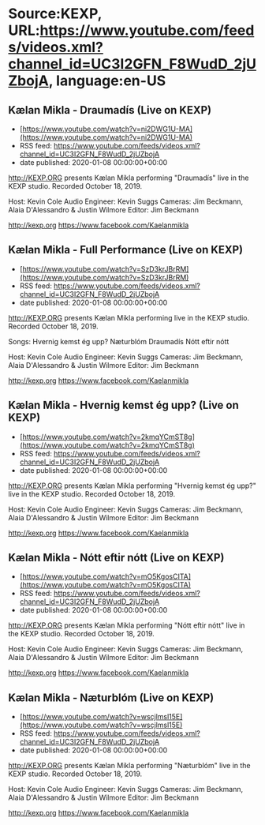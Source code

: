 # Source:KEXP, URL:https://www.youtube.com/feeds/videos.xml?channel_id=UC3I2GFN_F8WudD_2jUZbojA, language:en-US

## Kælan Mikla - Draumadís (Live on KEXP)
 - [https://www.youtube.com/watch?v=ni2DWG1U-MA](https://www.youtube.com/watch?v=ni2DWG1U-MA)
 - RSS feed: https://www.youtube.com/feeds/videos.xml?channel_id=UC3I2GFN_F8WudD_2jUZbojA
 - date published: 2020-01-08 00:00:00+00:00

http://KEXP.ORG presents Kælan Mikla performing "Draumadís" live in the KEXP studio. Recorded October 18, 2019.

Host: Kevin Cole
Audio Engineer: Kevin Suggs
Cameras: Jim Beckmann, Alaia D'Alessandro & Justin Wilmore
Editor: Jim Beckmann

http://kexp.org
https://www.facebook.com/Kaelanmikla

## Kælan Mikla - Full Performance (Live on KEXP)
 - [https://www.youtube.com/watch?v=SzD3krJBrRM](https://www.youtube.com/watch?v=SzD3krJBrRM)
 - RSS feed: https://www.youtube.com/feeds/videos.xml?channel_id=UC3I2GFN_F8WudD_2jUZbojA
 - date published: 2020-01-08 00:00:00+00:00

http://KEXP.ORG presents Kælan Mikla performing live in the KEXP studio. Recorded October 18, 2019.

Songs:
Hvernig kemst ég upp?
Næturblóm
Draumadís
Nótt eftir nótt

Host: Kevin Cole
Audio Engineer: Kevin Suggs
Cameras: Jim Beckmann, Alaia D'Alessandro & Justin Wilmore
Editor: Jim Beckmann

http://kexp.org
https://www.facebook.com/Kaelanmikla

## Kælan Mikla - Hvernig kemst ég upp? (Live on KEXP)
 - [https://www.youtube.com/watch?v=2kmqYCmST8g](https://www.youtube.com/watch?v=2kmqYCmST8g)
 - RSS feed: https://www.youtube.com/feeds/videos.xml?channel_id=UC3I2GFN_F8WudD_2jUZbojA
 - date published: 2020-01-08 00:00:00+00:00

http://KEXP.ORG presents Kælan Mikla performing "Hvernig kemst ég upp?" live in the KEXP studio. Recorded October 18, 2019.

Host: Kevin Cole
Audio Engineer: Kevin Suggs
Cameras: Jim Beckmann, Alaia D'Alessandro & Justin Wilmore
Editor: Jim Beckmann

http://kexp.org
https://www.facebook.com/Kaelanmikla

## Kælan Mikla - Nótt eftir nótt (Live on KEXP)
 - [https://www.youtube.com/watch?v=mO5KgosCITA](https://www.youtube.com/watch?v=mO5KgosCITA)
 - RSS feed: https://www.youtube.com/feeds/videos.xml?channel_id=UC3I2GFN_F8WudD_2jUZbojA
 - date published: 2020-01-08 00:00:00+00:00

http://KEXP.ORG presents Kælan Mikla performing "Nótt eftir nótt" live in the KEXP studio. Recorded October 18, 2019.

Host: Kevin Cole
Audio Engineer: Kevin Suggs
Cameras: Jim Beckmann, Alaia D'Alessandro & Justin Wilmore
Editor: Jim Beckmann

http://kexp.org
https://www.facebook.com/Kaelanmikla

## Kælan Mikla - Næturblóm (Live on KEXP)
 - [https://www.youtube.com/watch?v=wscjlmsl15E](https://www.youtube.com/watch?v=wscjlmsl15E)
 - RSS feed: https://www.youtube.com/feeds/videos.xml?channel_id=UC3I2GFN_F8WudD_2jUZbojA
 - date published: 2020-01-08 00:00:00+00:00

http://KEXP.ORG presents Kælan Mikla performing "Næturblóm" live in the KEXP studio. Recorded October 18, 2019.

Host: Kevin Cole
Audio Engineer: Kevin Suggs
Cameras: Jim Beckmann, Alaia D'Alessandro & Justin Wilmore
Editor: Jim Beckmann

http://kexp.org
https://www.facebook.com/Kaelanmikla

